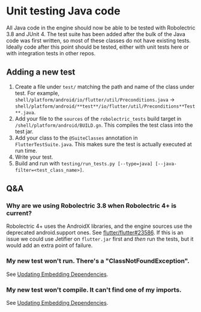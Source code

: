 # Unit testing Java code

All Java code in the engine should now be able to be tested with Robolectric 3.8
and JUnit 4. The test suite has been added after the bulk of the Java code was
first written, so most of these classes do not have existing tests. Ideally code
after this point should be tested, either with unit tests here or with
integration tests in other repos.

## Adding a new test

1. Create a file under `test/` matching the path and name of the class under
   test. For example,
   `shell/platform/android/io/flutter/util/Preconditions.java` ->
   `shell/platform/android/**test**/io/flutter/util/Preconditions**Test**.java`.
2. Add your file to the `sources` of the `robolectric_tests` build target in
   `/shell/platform/android/BUILD.gn`. This compiles the test class into the
   test jar.
3. Add your class to the `@SuiteClasses` annotation in `FlutterTestSuite.java`.
   This makes sure the test is actually executed at run time.
4. Write your test.
5. Build and run with `testing/run_tests.py [--type=java] [--java-filter=<test_class_name>]`.

## Q&A

### Why are we using Robolectric 3.8 when Robolectric 4+ is current?

Robolectric 4+ uses the AndroidX libraries, and the engine sources use the
deprecated android.support ones. See
[flutter/flutter#23586](https://github.com/flutter/flutter/issues/23586). If
this is an issue we could use Jetifier on `flutter.jar` first and _then_ run
the tests, but it would add an extra point of failure.

### My new test won't run. There's a "ClassNotFoundException".

See [Updating Embedding Dependencies](../embedding_bundle).

### My new test won't compile. It can't find one of my imports.

See [Updating Embedding Dependencies](../embedding_bundle).

